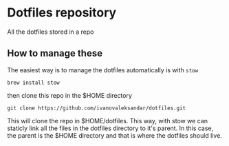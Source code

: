 # Dotfiles repository

All the dotfiles stored in a repo

## How to manage these

The easiest way is to manage the dotfiles automatically is with `stow`

```
brew install stow
```

then clone this repo in the $HOME directory

```
git clone https://github.com/ivanovaleksandar/dotfiles.git
```

This will clone the repo in $HOME/dotfiles. This way, with stow we can staticly link all the files in the dotfiles directory to it's parent.
In this case, the parent is the $HOME directory and that is where the dotfiles should live.
